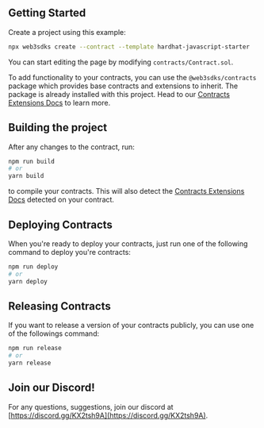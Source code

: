 ## Getting Started

Create a project using this example:

```bash
npx web3sdks create --contract --template hardhat-javascript-starter
```

You can start editing the page by modifying `contracts/Contract.sol`.

To add functionality to your contracts, you can use the `@web3sdks/contracts` package which provides base contracts and extensions to inherit. The package is already installed with this project. Head to our [Contracts Extensions Docs](https://docs.web3sdks.com/contractkit) to learn more.

## Building the project

After any changes to the contract, run:

```bash
npm run build
# or
yarn build
```

to compile your contracts. This will also detect the [Contracts Extensions Docs](https://docs.web3sdks.com/contractkit) detected on your contract.

## Deploying Contracts

When you're ready to deploy your contracts, just run one of the following command to deploy you're contracts:

```bash
npm run deploy
# or
yarn deploy
```

## Releasing Contracts

If you want to release a version of your contracts publicly, you can use one of the followings command:

```bash
npm run release
# or
yarn release
```

## Join our Discord!

For any questions, suggestions, join our discord at [https://discord.gg/KX2tsh9A](https://discord.gg/KX2tsh9A).
